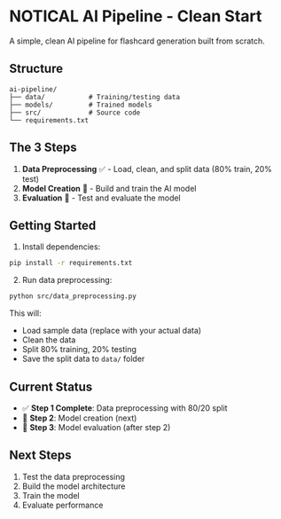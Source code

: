 # NOTICAL AI Pipeline - Clean Start

A simple, clean AI pipeline for flashcard generation built from scratch.

## Structure

```
ai-pipeline/
├── data/           # Training/testing data
├── models/         # Trained models
├── src/            # Source code
└── requirements.txt
```

## The 3 Steps

1. **Data Preprocessing** ✅ - Load, clean, and split data (80% train, 20% test)
2. **Model Creation** 🔄 - Build and train the AI model
3. **Evaluation** 🔄 - Test and evaluate the model

## Getting Started

1. Install dependencies:
```bash
pip install -r requirements.txt
```

2. Run data preprocessing:
```bash
python src/data_preprocessing.py
```

This will:
- Load sample data (replace with your actual data)
- Clean the data
- Split 80% training, 20% testing
- Save the split data to `data/` folder

## Current Status

- ✅ **Step 1 Complete**: Data preprocessing with 80/20 split
- 🔄 **Step 2**: Model creation (next)
- 🔄 **Step 3**: Model evaluation (after step 2)

## Next Steps

1. Test the data preprocessing
2. Build the model architecture
3. Train the model
4. Evaluate performance
